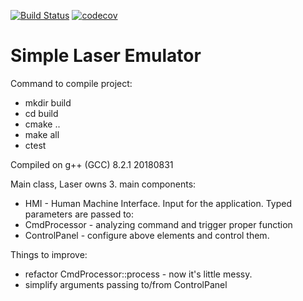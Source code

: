 [![Build Status](https://travis-ci.org/szemranamszyca/laser.svg?branch=master)](https://github.com/szemranamszyca/laser)
[![codecov](https://codecov.io/gh/szemranamszyca/laser/branch/master/graph/badge.svg)](https://codecov.io/gh/szemranamszyca/laser)
# Simple Laser Emulator
Command to compile project:

* mkdir build
* cd build
* cmake ..
* make all
* ctest


Compiled on g++ (GCC) 8.2.1 20180831

Main class, Laser owns 3. main components:
* HMI - Human Machine Interface. Input for the application. Typed parameters are passed to:
* CmdProcessor - analyzing command and trigger proper function
* ControlPanel - configure above elements and control them.

Things to improve:
* refactor CmdProcessor::process - now it's little messy.
* simplify arguments passing to/from ControlPanel
